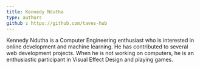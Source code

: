 ```yaml
---
title: Kennedy Ndutha
type: authors
github : https://github.com/taves-hub
---
```

Kennedy Ndutha is a Computer Engineering enthusiast who is interested in online development and machine learning. He has contributed to several web development projects. When he is not working on computers, he is an enthusiastic participant in Visual Effect Design and playing games.